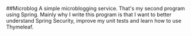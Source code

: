 ##Microblog
A simple microblogging service. That's my second program using Spring. Mainly why I write this program is that I want to better understand Spring Security, improve my unit tests and learn how to use Thymeleaf.

